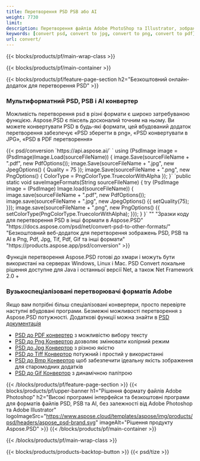 ```yaml
---
title: Перетворення PSD PSB або AI
weight: 7730
limit: 
description: Перетворення файлів Adobe PhotoShop та Illustrator, зображення та інші формати
keywords: [convert psd, convert to jpg, convert to png, convert to pdf]
url: convert/
---
```


{{< blocks/products/pf/main-wrap-class >}}

{{< blocks/products/pf/main-container >}}

{{< blocks/products/pf/feature-page-section h2="Безкоштовний онлайн-додаток для перетворення PSD" >}}
<h3 class="headingpdleft">Мультиформатний PSD, PSB і AI конвертер</h3>
<p>Можливість перетворення psd в різні формати є широко затребуваною функцією. Aspose.PSD є піксель досконалий точним на ньому. Ви можете конвертувати PSD в будь-які формати, цей вбудований додаток перетворення забезпечує «PSD зберегти в png», «PSD конвертувати в JPG», «PSD в PDF перетворення»</p>
{{< psd/conversion `https://api.aspose.ai/` 
`    using (PsdImage image = (PsdImage)Image.Load(sourceFileName))
    {
        image.Save(sourceFileName + ".pdf", new PdfOptions());
        image.Save(sourceFileName + ".jpg",  new JpegOptions() { Quality = 75 });
        image.Save(sourceFileName + ".png",  new PngOptions() {  ColorType = PngColorType.TruecolorWithAlpha });
    }` 
	`public static void saveImageFormats(String sourceFileName) {
        try (PsdImage image = (PsdImage) Image.load(sourceFileName)) {
            image.save(sourceFileName + ".pdf", new PdfOptions());
            image.save(sourceFileName + ".jpg", new JpegOptions() {{
                setQuality(75);
            }});
            image.save(sourceFileName + ".png", new PngOptions() {{
                setColorType(PngColorType.TruecolorWithAlpha);
            }});
        }
    }` 
"" 
"Зразки коду для перетворення PSD в інші формати в Aspose.PSD"  "https://docs.aspose.com/psd/net/convert-psd-to-other-formats/" 
"Безкоштовний веб-додаток для перетворення зображень PSD, PSB та AI в Png, Pdf, Jpg, Tif, Pdf, Gif та інші формати" "https://products.aspose.app/psd/conversion" >}}
<br />
<p>Функція перетворення Aspose.PSD готові до хмари і можуть бути використані на серверах Windows, Linux і Mac. PSD Convert локальне рішення доступне для Java і останньої версії Net, а також Net Framework 2.0 +</p>

<h3 class="headingpdleft">Вузькоспеціалізовані перетворювачі форматів Adobe</h3>
<p>Якщо вам потрібні більш спеціалізовані конвертери, просто перевірте наступні вбудовані програми. Безмежні можливості перетворення з Aspose.PSD потужності. Додаткові функції можна знайти в <a href="https://docs.aspose.com/psd/">PSD документація</a></p>
<ul>
<li><a href="to-pdf">PSD до PDF конвертер</a> з можливістю вибору тексту</li>
<li><a href="to-png">PSD до Png Конвертор</a> дозволяє змінювати колірний режим</li>
<li><a href="to-jpg">PSD до Jpg Конвертор</a> з різною якістю</li>
<li><a href="to-tiff">PSD до Tiff Конвертор</a> потужний і простий у використанні</li>
<li><a href="to-bmp">PSD до Bmp Конвертор</a> щоб забезпечити ідеальну якість зображення для старомодних додатків</li>
<li><a href="to-gif">PSD до Gif Конвертор</a> з динамічною палітрою</li>
</ul>

{{< /blocks/products/pf/feature-page-section >}}
{{< blocks/products/pf/upper-banner h1="Рішення формату файлів Adobe Photoshop" h2="Високі програмні інтерфейси та безкоштовні програми для форматів файлів PSD, PSB та AI, без залежності від Adobe Photoshop та Adobe Illustrator" logoImageSrc="https://www.aspose.cloud/templates/aspose/img/products/psd/headers/aspose_psd-brand.svg" imageAlt="Рішення продукту Aspose.PSD" >}}
{{< /blocks/products/pf/main-container >}}


{{< /blocks/products/pf/main-wrap-class >}}

{{< blocks/products/products-backtop-button >}}
{{< psd/tize >}}
